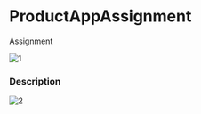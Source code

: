 # ProductAppAssignment
Assignment

![1](https://github.com/JwalantModi15/ProductAppAssignment/assets/78471553/fd90c0a9-188e-4f17-bac3-0a6b0de803b5)

### Description

![2](https://github.com/JwalantModi15/ProductAppAssignment/assets/78471553/60c6ce95-ef89-40e0-b9f3-6c4815d80e8d)


